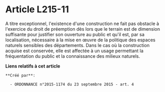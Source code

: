 # Article L215-11

A titre exceptionnel, l'existence d'une construction ne fait pas obstacle à l'exercice du droit de préemption dès lors que le
terrain est de dimension suffisante pour justifier son ouverture au public et qu'il est, par sa localisation, nécessaire à la
mise en œuvre de la politique des espaces naturels sensibles des départements. Dans le cas où la construction acquise est
conservée, elle est affectée à un usage permettant la fréquentation du public et la connaissance des milieux naturels.

**Liens relatifs à cet article**

	**Créé par**:

	  - ORDONNANCE n°2015-1174 du 23 septembre 2015 - art. 4
